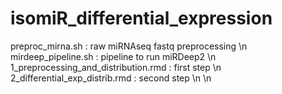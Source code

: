 # isomiR_differential_expression

preproc_mirna.sh : raw miRNAseq fastq preprocessing \n
mirdeep_pipeline.sh : pipeline to run miRDeep2 \n
1_preprocessing_and_distribution.rmd : first step \n
2_differential_exp_distrib.rmd : second step \n
 \n
